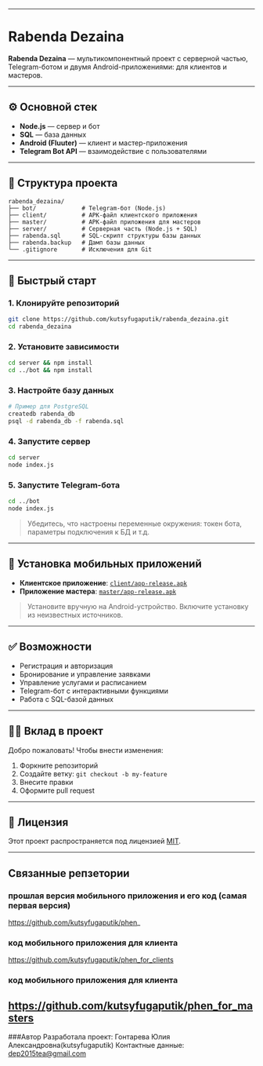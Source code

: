 
---

# Rabenda Dezaina

**Rabenda Dezaina** — мультикомпонентный проект с серверной частью, Telegram-ботом и двумя Android-приложениями: для клиентов и мастеров.

---

## ⚙️ Основной стек

* **Node.js** — сервер и бот
* **SQL** — база данных
* **Android (Fluuter)** — клиент и мастер-приложения
* **Telegram Bot API** — взаимодействие с пользователями

---

## 🧭 Структура проекта

```
rabenda_dezaina/
├── bot/             # Telegram-бот (Node.js)
├── client/          # APK-файл клиентского приложения
├── master/          # APK-файл приложения для мастеров
├── server/          # Серверная часть (Node.js + SQL)
├── rabenda.sql      # SQL-скрипт структуры базы данных
├── rabenda.backup   # Дамп базы данных
└── .gitignore       # Исключения для Git
```

---

## 🚀 Быстрый старт

### 1. Клонируйте репозиторий

```bash
git clone https://github.com/kutsyfugaputik/rabenda_dezaina.git
cd rabenda_dezaina
```

### 2. Установите зависимости

```bash
cd server && npm install
cd ../bot && npm install
```

### 3. Настройте базу данных

```bash
# Пример для PostgreSQL
createdb rabenda_db
psql -d rabenda_db -f rabenda.sql
```

### 4. Запустите сервер

```bash
cd server
node index.js
```

### 5. Запустите Telegram-бота

```bash
cd ../bot
node index.js
```

> Убедитесь, что настроены переменные окружения: токен бота, параметры подключения к БД и т.д.

---

## 📱 Установка мобильных приложений

* **Клиентское приложение**: [`client/app-release.apk`](client/app-release.apk)
* **Приложение мастера**: [`master/app-release.apk`](master/app-release.apk)

> Установите вручную на Android-устройство. Включите установку из неизвестных источников.

---

## ✅ Возможности

* Регистрация и авторизация
* Бронирование и управление заявками
* Управление услугами и расписанием
* Telegram-бот с интерактивными функциями
* Работа с SQL-базой данных

---

## 🧑‍💻 Вклад в проект

Добро пожаловать! Чтобы внести изменения:

1. Форкните репозиторий
2. Создайте ветку: `git checkout -b my-feature`
3. Внесите правки
4. Оформите pull request

---

## 📄 Лицензия

Этот проект распространяется под лицензией [MIT](LICENSE).

---
## Связанные репзетории
### прошлая версия мобильного приложения и его код (самая первая версия)
https://github.com/kutsyfugaputik/phen_ 

### код мобильного приложения для клиента
https://github.com/kutsyfugaputik/phen_for_clients

### код мобильного приложения для клиента
https://github.com/kutsyfugaputik/phen_for_masters
---
###Автор
Разработала проект: Гонтарева Юлия Александровна(kutsyfugaputik) Контактные данные: dep2015tea@gmail.com


